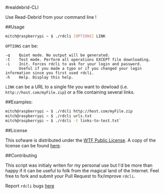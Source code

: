 #realdebrid-CLI

Use Read-Debrid from your command line !

##Usage

```bash
mitch@raspberrypi ~ $ ./rdcli [OPTIONS] LINK
```

`OPTIONS` can be: 
```
-q    Quiet mode. No output will be generated.
-t    Test mode. Perform all operations EXCEPT file downloading.
-i    Init. Forces rdcli to ask for your login and password.
      Useful if you made a typo or if you changed your login information since you first used rdcli.
-h    Help. Display this help.
```

`LINK` can be a URL to a single file you want to dowload (i.e. `http://host.com/myFile.zip`) or a file containing several links.

##Examples:  

```bash
mitch@raspberrypi ~ $ ./rdcli http://host.com/myFile.zip  
mitch@raspberrypi ~ $ ./rdcli urls.txt
mitch@raspberrypi ~ $ ./rdcli -t links-to-test.txt`  
```

##License

This sofware is distributed under the [WTF Public License](http://www.wtfpl.net/). A copy of the license can be found [here](http://www.wtfpl.net/txt/copying).


##Contributing

This script was initialy writen for my personal use but I'd be more than happy if it can be useful to folk from the magical land of the Internet. Feel free to fork and submit your Pull Request to fix/improve `rdcli`.

Report `rdcli` bugs [here](https://github.com/MrMitch/realdebrid-CLI/issues/new)
